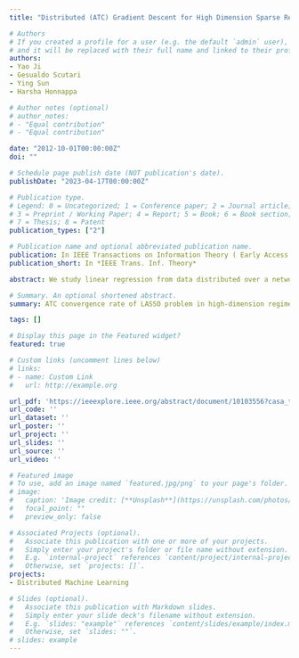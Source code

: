 ```yaml
---
title: "Distributed (ATC) Gradient Descent for High Dimension Sparse Regression"

# Authors
# If you created a profile for a user (e.g. the default `admin` user), write the username (folder name) here 
# and it will be replaced with their full name and linked to their profile.
authors:
- Yao Ji
- Gesualdo Scutari
- Ying Sun
- Harsha Honnappa

# Author notes (optional)
# author_notes:
# - "Equal contribution"
# - "Equal contribution"

date: "2012-10-01T00:00:00Z"
doi: ""

# Schedule page publish date (NOT publication's date).
publishDate: "2023-04-17T00:00:00Z"

# Publication type.
# Legend: 0 = Uncategorized; 1 = Conference paper; 2 = Journal article;
# 3 = Preprint / Working Paper; 4 = Report; 5 = Book; 6 = Book section;
# 7 = Thesis; 8 = Patent
publication_types: ["2"]

# Publication name and optional abbreviated publication name.
publication: In IEEE Transactions on Information Theory ( Early Access )
publication_short: In *IEEE Trans. Inf. Theory*

abstract: We study linear regression from data distributed over a network of agents (with no master node) by means of LASSO estimation, in high-dimension , which allows the ambient dimension to grow faster than the sample size. While there is a vast literature of distributed algorithms applicable to the problem, statistical and computational guarantees of most of them remain unclear in high dimension. This paper provides a first statistical study of the Distributed Gradient Descent (DGD) in the Adapt-Then-Combine (ATC) form. Our theory shows that, under standard notions of restricted strong convexity and smoothness of the loss functions–which hold with high probability for standard data generation models–suitable conditions on the network connectivity and algorithm tuning, DGD-ATC converges globally at a linear rate to an estimate that is within the centralized statistical precision of the model. In the worst-case scenario, the total number of communications to statistical optimality grows logarithmically with the ambient dimension, which improves on the communication complexity of DGD in the Combine-Then-Adapt (CTA) form, scaling linearly with the dimension. This reveals that mixing gradient information among agents, as DGD-ATC does, is critical in high-dimensions to obtain favorable rate scalings.

# Summary. An optional shortened abstract.
summary: ATC convergence rate of LASSO problem in high-dimension regime.

tags: []

# Display this page in the Featured widget?
featured: true

# Custom links (uncomment lines below)
# links:
# - name: Custom Link
#   url: http://example.org

url_pdf: 'https://ieeexplore.ieee.org/abstract/document/10103556?casa_token=OcJY6nnN9acAAAAA:ZLesKjqE8-BbHKNPIZ6ksRKBWa-K-coC-JFfRPQarELKtK7PvoeosGtIzpV4CFOv-l3bDFgg0A4'
url_code: ''
url_dataset: ''
url_poster: ''
url_project: ''
url_slides: ''
url_source: ''
url_video: ''

# Featured image
# To use, add an image named `featured.jpg/png` to your page's folder. 
# image:
#   caption: 'Image credit: [**Unsplash**](https://unsplash.com/photos/pLCdAaMFLTE)'
#   focal_point: ""
#   preview_only: false

# Associated Projects (optional).
#   Associate this publication with one or more of your projects.
#   Simply enter your project's folder or file name without extension.
#   E.g. `internal-project` references `content/project/internal-project/index.md`.
#   Otherwise, set `projects: []`.
projects:
- Distributed Machine Learning

# Slides (optional).
#   Associate this publication with Markdown slides.
#   Simply enter your slide deck's filename without extension.
#   E.g. `slides: "example"` references `content/slides/example/index.md`.
#   Otherwise, set `slides: ""`.
# slides: example
---
```


<!-- {{% callout note %}}
Click the *Cite* button above to demo the feature to enable visitors to import publication metadata into their reference management software.
{{% /callout %}}

{{% callout note %}}
Create your slides in Markdown - click the *Slides* button to check out the example.
{{% /callout %}}

Supplementary notes can be added here, including [code, math, and images](https://wowchemy.com/docs/writing-markdown-latex/). -->
